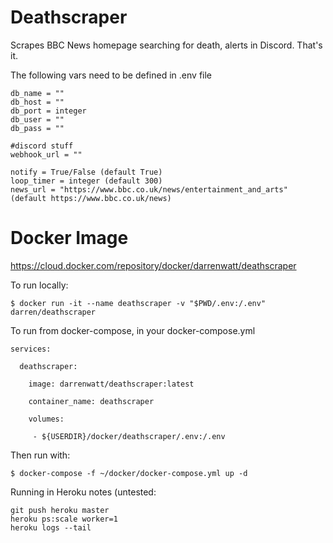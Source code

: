 Deathscraper
===

Scrapes BBC News homepage searching for death, alerts in Discord. That's it.

The following vars need to be defined in .env file
```
db_name = ""
db_host = ""
db_port = integer
db_user = ""
db_pass = ""

#discord stuff
webhook_url = ""

notify = True/False (default True)
loop_timer = integer (default 300)
news_url = "https://www.bbc.co.uk/news/entertainment_and_arts" (default https://www.bbc.co.uk/news)
```

Docker Image
====

https://cloud.docker.com/repository/docker/darrenwatt/deathscraper

To run locally:
```
$ docker run -it --name deathscraper -v "$PWD/.env:/.env" darren/deathscraper
```
To run from docker-compose, in your docker-compose.yml
```
services:

  deathscraper:

    image: darrenwatt/deathscraper:latest

    container_name: deathscraper

    volumes:

     - ${USERDIR}/docker/deathscraper/.env:/.env
```
Then run with:
```
$ docker-compose -f ~/docker/docker-compose.yml up -d
```

Running in Heroku notes (untested:
```
git push heroku master
heroku ps:scale worker=1
heroku logs --tail
```
